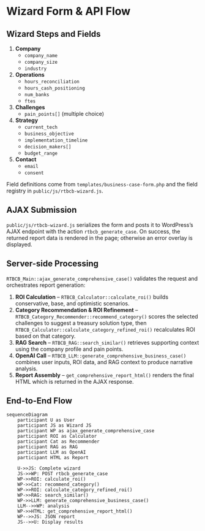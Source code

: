 # Wizard Form & API Flow

## Wizard Steps and Fields

1. **Company**
   - `company_name`
   - `company_size`
   - `industry`
2. **Operations**
   - `hours_reconciliation`
   - `hours_cash_positioning`
   - `num_banks`
   - `ftes`
3. **Challenges**
   - `pain_points[]` (multiple choice)
4. **Strategy**
   - `current_tech`
   - `business_objective`
   - `implementation_timeline`
   - `decision_makers[]`
   - `budget_range`
5. **Contact**
   - `email`
   - `consent`

Field definitions come from `templates/business-case-form.php` and the field registry in `public/js/rtbcb-wizard.js`.

## AJAX Submission

`public/js/rtbcb-wizard.js` serializes the form and posts it to WordPress’s AJAX endpoint with the action `rtbcb_generate_case`. On success, the returned report data is rendered in the page; otherwise an error overlay is displayed.

## Server-side Processing

`RTBCB_Main::ajax_generate_comprehensive_case()` validates the request and orchestrates report generation:

1. **ROI Calculation** – `RTBCB_Calculator::calculate_roi()` builds conservative, base, and optimistic scenarios.
2. **Category Recommendation & ROI Refinement** – `RTBCB_Category_Recommender::recommend_category()` scores the selected challenges to suggest a treasury solution type, then `RTBCB_Calculator::calculate_category_refined_roi()` recalculates ROI based on that category.
3. **RAG Search** – `RTBCB_RAG::search_similar()` retrieves supporting context using the company profile and pain points.
4. **OpenAI Call** – `RTBCB_LLM::generate_comprehensive_business_case()` combines user inputs, ROI data, and RAG context to produce narrative analysis.
5. **Report Assembly** – `get_comprehensive_report_html()` renders the final HTML which is returned in the AJAX response.

## End-to-End Flow

```mermaid
sequenceDiagram
    participant U as User
    participant JS as Wizard JS
    participant WP as ajax_generate_comprehensive_case
    participant ROI as Calculator
    participant Cat as Recommender
    participant RAG as RAG
    participant LLM as OpenAI
    participant HTML as Report

    U->>JS: Complete wizard
    JS->>WP: POST rtbcb_generate_case
    WP->>ROI: calculate_roi()
    WP->>Cat: recommend_category()
    WP->>ROI: calculate_category_refined_roi()
    WP->>RAG: search_similar()
    WP->>LLM: generate_comprehensive_business_case()
    LLM-->>WP: analysis
    WP->>HTML: get_comprehensive_report_html()
    WP-->>JS: JSON report
    JS-->>U: Display results
```

